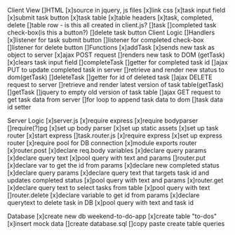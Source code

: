 Client View
    []HTML
        [x]source in jquery, js files
        [x]link css
        [x]task input field
             [x]submit task button
        [x]task table
           [x]table headers
                [x]task, completed, delete
            []table row - is this all created in client.js?
                []task
                []completed task check-box(is this a button?)
                []delete task button
Client Logic
    []Handlers
        [x]listener for task submit button
        []listener for completed check-box
        []listener for delete button
    []Functions
        [x]addTask
            [x]sends new task as object to server
            [x]ajax POST request
            []renders new task to DOM (getTask)
            [x]clears task input field
        []completeTask
            []getter for completed task id
            []ajax PUT to update completed task in server
            []retrieve and render new status to dom(getTask)
        []deleteTask
            []getter for id of deleted task
            []ajax DELETE request to server
            []retrieve and render latest version of task table(getTask)
        []getTask
            []jquery to empty old version of task table
            []ajax GET request to get task data from server
            []for loop to append task data to dom
                []task data id setter

Server Logic
    [x]server.js
        [x]require express
        [x]require bodyparser
        []require(?)pg
        [x]set up body parser
        [x]set up static assets
        [x]set up task router
        [x]start express
    []task.router.js
            [x]require express
            [x]set up express router
            [x]require pool for DB connection
            [x]module exports router
        [x]router.post
            [x]declare req.body variables
            [x]declare query params
            [x]declare query text
            [x]pool query with text and params
        []router.put
            [x]declare var to get the id from params
            [x]declare new completed status
            [x]declare query params
            [x]declare query text that targets task id and updates completed status
            [x]pool query with text and params
        [x]router.get 
            [x]declare query text to select tasks from table
            [x]pool query with text 
        []router.delete
            [x]declare variable to get id from params
            [x]declare querytext to delete task in DB
            [x]pool query with text and task id

Database
    [x]create new db weekend-to-do-app
        [x]create table "to-dos"
            [x]insert mock data
    []create database.sql
        []copy paste create table queries
        
       